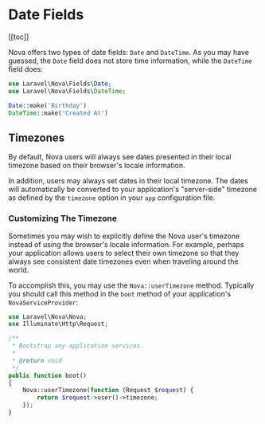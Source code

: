 # Date Fields

[[toc]]

Nova offers two types of date fields: `Date` and `DateTime`. As you may have guessed, the `Date` field does not store time information, while the `DateTime` field does:

```php
use Laravel\Nova\Fields\Date;
use Laravel\Nova\Fields\DateTime;

Date::make('Birthday')
DateTime::make('Created At')
```

## Timezones

By default, Nova users will always see dates presented in their local timezone based on their browser's locale information.

In addition, users may always set dates in their local timezone. The dates will automatically be converted to your application's "server-side" timezone as defined by the `timezone` option in your `app` configuration file.

### Customizing The Timezone

Sometimes you may wish to explicitly define the Nova user's timezone instead of using the browser's locale information. For example, perhaps your application allows users to select their own timezone so that they always see consistent date timezones even when traveling around the world.

To accomplish this, you may use the `Nova::userTimezone` method. Typically you should call this method in the `boot` method of your application's `NovaServiceProvider`:

```php
use Laravel\Nova\Nova;
use Illuminate\Http\Request;

/**
 * Bootstrap any application services.
 *
 * @return void
 */
public function boot()
{
    Nova::userTimezone(function (Request $request) {
        return $request->user()->timezone;
    });
}
```
